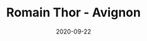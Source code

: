 ---
title: Romain Thor - Avignon
date: 2020-09-22
description: Description à compléter.
featured_image: /assets/img/testimonials/romain-thor/01.jpeg
testimonial:
    buyer: Romain Thor
    project_type: investissement
    city: Avignon
    comment: Ca a était un plaisir de travailler avec Frédérique il ce peut que je réitère l'expérience pour mon prochain projet d'investissement locatif. Frédérique est très professionnelle, elle m'a trouvé exactement le bien que je chercher en respectant le prix et le délai. Merci pour ton aide.
    answer: 
    platform: Pages Jaunes / Solocal
    link: 
images:
    - url: /assets/img/testimonials/romain-thor/01.jpeg
    - url: /assets/img/testimonials/romain-thor/02.jpeg
    - url: /assets/img/testimonials/romain-thor/03.jpeg
    - url: /assets/img/testimonials/romain-thor/04.jpeg
    - url: /assets/img/testimonials/romain-thor/05.jpeg
    - url: /assets/img/testimonials/romain-thor/06.jpeg
---